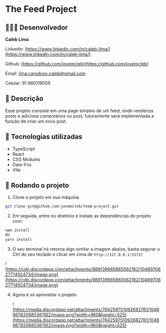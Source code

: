 # The Feed Project

## 👨🏽‍💻 Desenvolvedor

**Caleb Lima**

Linkedin: [https://www.linkedin.com/in/caleb-lima/](https://www.linkedin.com/in/caleb-lima/)

Github: [https://github.com/jovemcleb](https://github.com/jovemcleb)

Email: lima.carodoso.caleb@gmail.com

Celular: 91 980119059

## 📝 Descrição

Esse projeto consiste em uma page simples de um feed, onde renderiza posts e adiciona comentários no post, futuramente será implementada a função de criar um novo post.

## 🔧 Tecnologias utilizadas

- TypeScript
- React
- CSS Modules
- Date-Fns
- Vite

## 🚀 Rodando o projeto

1. Clone o projeto em sua máquina

```bash
git clone git@github.com:jovemcleb/feed-project.git
```

2. Em seguida, entre no diretório e instale as dependências do projeto com:

```bash
npm install
OU
yarn install
```

3. O seu terminal irá retorna algo similar a imagem abaixo, basta segurar o Ctrl do seu teclado e clicar em cima de `http://127.0.0.1:5173/`

![https://cdn.discordapp.com/attachments/989139685865562162/1048970627714924734/image.png](https://cdn.discordapp.com/attachments/989139685865562162/1048970627714924734/image.png)

4. Agora é só aproveitar o projeto:

   ![https://media.discordapp.net/attachments/764259751092682761/1048967820685361182/image.png?width=960&height=525](https://media.discordapp.net/attachments/764259751092682761/1048967820685361182/image.png?width=960&height=525)
